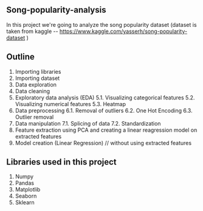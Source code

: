 ## Song-popularity-analysis

In this project we're going to analyze the song popularity dataset (dataset is taken from kaggle -- https://www.kaggle.com/yasserh/song-popularity-dataset )

## Outline
1. Importing libraries
2. Importing dataset
3. Data exploration
4. Data cleaning
5. Exploratory data analysis (EDA)
   5.1. Visualizing categorical features
   5.2. Visualizing numerical features
   5.3. Heatmap
6. Data preprocessing
   6.1. Removal of outliers
   6.2. One Hot Encoding
   6.3. Outlier removal
7. Data manipulation
   7.1. Splicing of data
   7.2. Standardization
8. Feature extraction using PCA and creating a linear reagression model on extracted features
9. Model creation (Linear Regression) // without using extracted features

## Libraries used in this project
1. Numpy
2. Pandas
3. Matplotlib
4. Seaborn
5. Sklearn
